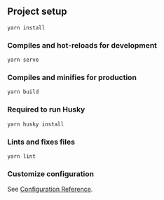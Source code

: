 ## Project setup

```
yarn install
```

### Compiles and hot-reloads for development

```
yarn serve
```

### Compiles and minifies for production

```
yarn build
```

### Required to run Husky

```
yarn husky install
```

### Lints and fixes files

```
yarn lint
```

### Customize configuration

See [Configuration Reference](https://cli.vuejs.org/config/).
